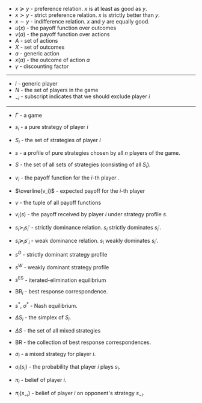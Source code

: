  * $x\succeq y$ -  preference relation. $x$ is at least as good as $y$. 
* $x\succ y$ - strict preference relation. $x$ is strictly better than $y$.
* $x\sim y$ - indifference relation. $x$ and $y$ are equally good. 
* $u(x)$ - the payoff function over outcomes 
* $v(a)$ - the payoff function over actions
* $A$ - set of actions 
* $X$ - set of outcomes
* $a$ - generic action
* $x(a)$ - the outcome of action $a$
* $\gamma$ - discounting factor
***** 
* $i$ - generic player
* $N$ - the set of players in the game 
* $_{-i}$ - subscript indicates that we should exclude player $i$
*****
* $\Gamma$ - a game
* $s_i$ - a pure strategy of player $i$
* $S_i$ - the set of strategies of player $i$

* $s$ -  a profile of pure strategies chosen by all $n$ players of the game. 
* $S$ - the set of all sets of strategies (consisting of all $S_i$). 
* $v_i$ - the payoff function for the $i$-th player .
* $\overline{v_i}$ - expected payoff for the $i$-th player
* $v$ - the tuple of all payoff functions
* $v_i(s)$ - the payoff received by player $i$ under strategy profile $s$. 
* $s_i \succ_i s_i'$ - strictly dominance relation. $s_i$ strictly dominates $s_i'$. 
* $s_i\succeq_i s'_i$ - weak dominance relation. $s_i$ weakly dominates $s_i$'.

* $s^D$ - strictly dominant strategy profile
* $s^W$ - weakly dominant strategy profile
* $s^\text{ES}$ - iterated-elimination equilibrium 
* $\text{BR}_i$ - best response correspondence.
* $s^\ast$, $\sigma^\ast$ - Nash equilibrium. 

* $\Delta S_i$ - the simplex of $S_i$. 
* $\Delta S$ - the set of all mixed strategies 
* $\text{BR}$ - the collection of best response correspondences. 
* $\sigma_i$ - a mixed strategy for player $i$. 
* $\sigma_i(s_{i})$ - the probability that player $i$ plays $s_i$.
* $\pi_i$ - belief of player $i$.
* $\pi_i(s_{-i})$ - belief of player $i$ on opponent's strategy $s_{-i}$.


